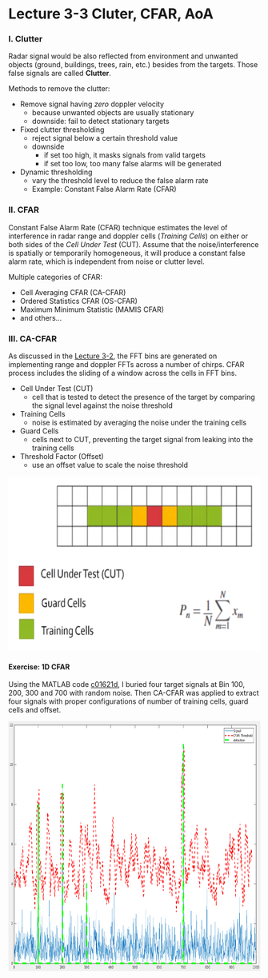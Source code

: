 # Lecture 3-3 Cluter, CFAR, AoA

### I. Clutter

Radar signal would be also reflected from environment and unwanted objects (ground, buildings, trees, rain, etc.) besides from the targets. Those false signals are called **Clutter**.

Methods to remove the clutter:
- Remove signal having *zero* doppler velocity
    * because unwanted objects are usually stationary
    * downside: fail to detect stationary targets
- Fixed clutter thresholding
    * reject signal below a certain threshold value
    * downside
        + if set too high, it masks signals from valid targets
        + if set too low, too many false alarms will be generated
- Dynamic thresholding
    * vary the threshold level to reduce the false alarm rate
    * Example: Constant False Alarm Rate (CFAR)

### II. CFAR

Constant False Alarm Rate (CFAR) technique estimates the level of interference in radar range and doppler cells (*Training Cells*) on either or both sides of the *Cell Under Test* (CUT). Assume that the noise/interference is spatially or temporarily homogeneous, it will produce a constant false alarm rate, which is independent from noise or clutter level.

Multiple categories of CFAR:
- Cell Averaging CFAR (CA-CFAR)
- Ordered Statistics CFAR (OS-CFAR)
- Maximum Minimum Statistic (MAMIS CFAR)
- and others...

### III. CA-CFAR

As discussed in the [Lecture 3-2](./lec3-2-range-doppler-estimation.md), the FFT bins are generated on implementing range and doppler FFTs across a number of chirps. CFAR process includes the sliding of a window across the cells in FFT bins.

- Cell Under Test (CUT)
    * cell that is tested to detect the presence of the target by comparing the signal level against the noise threshold
- Training Cells
    * noise is estimated by averaging the noise under the training cells
- Guard Cells
    * cells next to CUT, preventing the target signal from leaking into the training cells
- Threshold Factor (Offset)
    * use an offset value to scale the noise threshold

<img src="media/ca-cfar.png" width="700" height="350" />

#### Exercise: 1D CFAR

Using the MATLAB code [c01621d](https://github.com/fanweng/Udacity-Sensor-Fusion-Nanodegree/commit/c01621d97646961b15de47536271ed53ed3eae15), I buried four target signals at Bin 100, 200, 300 and 700 with random noise. Then CA-CFAR was applied to extract four signals with proper configurations of number of training cells, guard cells and offset.

<img src="media/cfar-1d-result.png" width="700" height="500" />